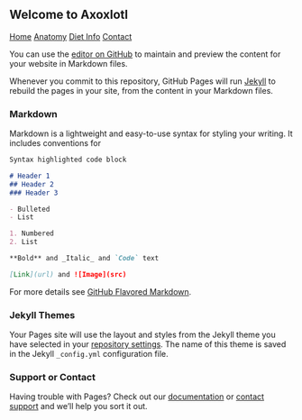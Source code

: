 ## Welcome to Axoxlotl

[Home](https://github.com/mhoughton-iw/scrum-axolotl/edit/gh-pages/index.md)
[Anatomy](https://github.com/mhoughton-iw/scrum-axolotl/edit/gh-pages/Atonomy.md)
[Diet Info](https://github.com/mhoughton-iw/scrum-axolotl/edit/gh-pages/dietinfo.md)
[Contact](https://github.com/mhoughton-iw/scrum-axolotl/edit/gh-pages/contact.md)

You can use the [editor on GitHub](https://github.com/mhoughton-iw/scrum-axolotl/edit/gh-pages/index.md) to maintain and preview the content for your website in Markdown files.

Whenever you commit to this repository, GitHub Pages will run [Jekyll](https://jekyllrb.com/) to rebuild the pages in your site, from the content in your Markdown files.

### Markdown

Markdown is a lightweight and easy-to-use syntax for styling your writing. It includes conventions for

```markdown
Syntax highlighted code block

# Header 1
## Header 2
### Header 3

- Bulleted
- List

1. Numbered
2. List

**Bold** and _Italic_ and `Code` text

[Link](url) and ![Image](src)
```

For more details see [GitHub Flavored Markdown](https://guides.github.com/features/mastering-markdown/).

### Jekyll Themes

Your Pages site will use the layout and styles from the Jekyll theme you have selected in your [repository settings](https://github.com/mhoughton-iw/scrum-axolotl/settings/pages). The name of this theme is saved in the Jekyll `_config.yml` configuration file.

### Support or Contact

Having trouble with Pages? Check out our [documentation](https://docs.github.com/categories/github-pages-basics/) or [contact support](https://support.github.com/contact) and we’ll help you sort it out.
